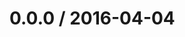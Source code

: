 <!--remark setext-->

<!--lint disable no-multiple-toplevel-headings-->

0.0.0 / 2016-04-04
==================
